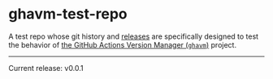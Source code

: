 # ghavm-test-repo

A test repo whose git history and [releases][] are specifically designed to test
the behavior of [the GitHub Actions Version Manager (`ghavm`)][ghavm] project.

---

Current release: v0.0.1

[ghavm]: https://github.com/mccutchen/ghavm
[releases]: https://github.com/mccutchen/ghavm-test-repo/releases
